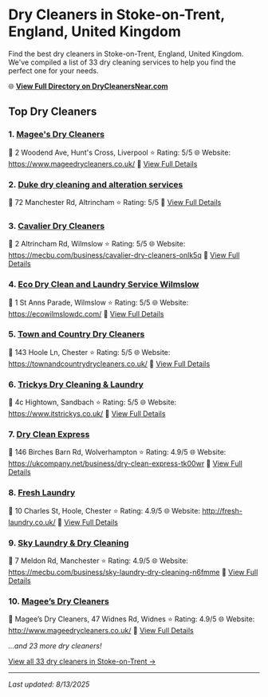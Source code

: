 # Dry Cleaners in Stoke-on-Trent, England, United Kingdom

Find the best dry cleaners in Stoke-on-Trent, England, United Kingdom. We've compiled a list of 33 dry cleaning services to help you find the perfect one for your needs.

🌐 **[View Full Directory on DryCleanersNear.com](https://drycleanersnear.com/city/United%20Kingdom/England/Stoke-on-Trent)**

## Top Dry Cleaners

### 1. [Magee's Dry Cleaners](https://drycleanersnear.com/dryCleaner/6896abb586a2a96145ad4d1b/magee-s-dry-cleaners)
📍 2 Woodend Ave, Hunt's Cross, Liverpool
⭐ Rating: 5/5
🌐 Website: https://www.mageedrycleaners.co.uk/
🔗 [View Full Details](https://drycleanersnear.com/dryCleaner/6896abb586a2a96145ad4d1b/magee-s-dry-cleaners)

### 2. [Duke dry cleaning and alteration services](https://drycleanersnear.com/dryCleaner/6896abd486a2a96145ad4f7a/duke-dry-cleaning-and-alteration-services)
📍 72 Manchester Rd, Altrincham
⭐ Rating: 5/5
🔗 [View Full Details](https://drycleanersnear.com/dryCleaner/6896abd486a2a96145ad4f7a/duke-dry-cleaning-and-alteration-services)

### 3. [Cavalier Dry Cleaners](https://drycleanersnear.com/dryCleaner/6896abd786a2a96145ad5005/cavalier-dry-cleaners)
📍 2 Altrincham Rd, Wilmslow
⭐ Rating: 5/5
🌐 Website: https://mecbu.com/business/cavalier-dry-cleaners-onlk5q
🔗 [View Full Details](https://drycleanersnear.com/dryCleaner/6896abd786a2a96145ad5005/cavalier-dry-cleaners)

### 4. [Eco Dry Clean and Laundry Service Wilmslow](https://drycleanersnear.com/dryCleaner/6896abe086a2a96145ad5186/eco-dry-clean-and-laundry-service-wilmslow)
📍 1 St Anns Parade, Wilmslow
⭐ Rating: 5/5
🌐 Website: https://ecowilmslowdc.com/
🔗 [View Full Details](https://drycleanersnear.com/dryCleaner/6896abe086a2a96145ad5186/eco-dry-clean-and-laundry-service-wilmslow)

### 5. [Town and Country Dry Cleaners](https://drycleanersnear.com/dryCleaner/6896abe586a2a96145ad51c4/town-and-country-dry-cleaners)
📍 143 Hoole Ln, Chester
⭐ Rating: 5/5
🌐 Website: https://townandcountrydrycleaners.co.uk/
🔗 [View Full Details](https://drycleanersnear.com/dryCleaner/6896abe586a2a96145ad51c4/town-and-country-dry-cleaners)

### 6. [Trickys Dry Cleaning & Laundry](https://drycleanersnear.com/dryCleaner/6896abe986a2a96145ad51e2/trickys-dry-cleaning-laundry)
📍 4c Hightown, Sandbach
⭐ Rating: 5/5
🌐 Website: https://www.itstrickys.co.uk/
🔗 [View Full Details](https://drycleanersnear.com/dryCleaner/6896abe986a2a96145ad51e2/trickys-dry-cleaning-laundry)

### 7. [Dry Clean Express](https://drycleanersnear.com/dryCleaner/6896abae86a2a96145ad4c72/dry-clean-express)
📍 146 Birches Barn Rd, Wolverhampton
⭐ Rating: 4.9/5
🌐 Website: https://ukcompany.net/business/dry-clean-express-tk00wr
🔗 [View Full Details](https://drycleanersnear.com/dryCleaner/6896abae86a2a96145ad4c72/dry-clean-express)

### 8. [Fresh Laundry](https://drycleanersnear.com/dryCleaner/6896abaf86a2a96145ad4c90/fresh-laundry)
📍 10 Charles St, Hoole, Chester
⭐ Rating: 4.9/5
🌐 Website: http://fresh-laundry.co.uk/
🔗 [View Full Details](https://drycleanersnear.com/dryCleaner/6896abaf86a2a96145ad4c90/fresh-laundry)

### 9. [Sky Laundry & Dry Cleaning](https://drycleanersnear.com/dryCleaner/6896abcd86a2a96145ad4ea8/sky-laundry-dry-cleaning)
📍 7 Meldon Rd, Manchester
⭐ Rating: 4.9/5
🌐 Website: https://mecbu.com/business/sky-laundry-dry-cleaning-n6fmme
🔗 [View Full Details](https://drycleanersnear.com/dryCleaner/6896abcd86a2a96145ad4ea8/sky-laundry-dry-cleaning)

### 10. [Magee’s Dry Cleaners](https://drycleanersnear.com/dryCleaner/6896abd386a2a96145ad4f5b/magee-s-dry-cleaners)
📍 Magee’s Dry Cleaners, 47 Widnes Rd, Widnes
⭐ Rating: 4.9/5
🌐 Website: http://www.mageedrycleaners.co.uk/
🔗 [View Full Details](https://drycleanersnear.com/dryCleaner/6896abd386a2a96145ad4f5b/magee-s-dry-cleaners)


*...and 23 more dry cleaners!*

[View all 33 dry cleaners in Stoke-on-Trent →](https://drycleanersnear.com/city/United%20Kingdom/England/Stoke-on-Trent)

---

*Last updated: 8/13/2025*
